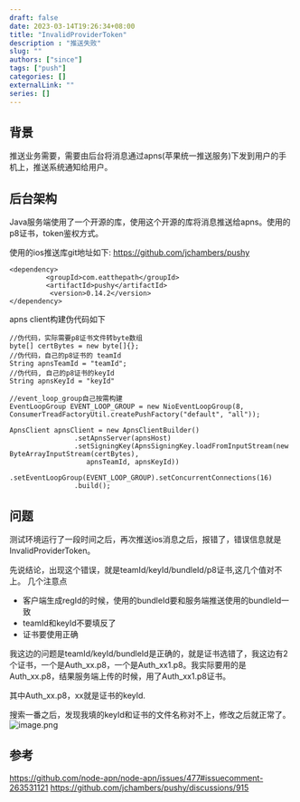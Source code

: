 ```yaml
---
draft: false
date: 2023-03-14T19:26:34+08:00
title: "InvalidProviderToken"
description : "推送失败"
slug: ""
authors: ["since"]
tags: ["push"]
categories: []
externalLink: ""
series: []
---
```


## 背景
推送业务需要，需要由后台将消息通过apns(苹果统一推送服务)下发到用户的手机上，推送系统通知给用户。
## 后台架构
Java服务端使用了一个开源的库，使用这个开源的库将消息推送给apns。使用的p8证书，token鉴权方式。

使用的ios推送库git地址如下:
https://github.com/jchambers/pushy
```
<dependency>
         <groupId>com.eatthepath</groupId>
         <artifactId>pushy</artifactId>
          <version>0.14.2</version>
</dependency>
```

apns client构建伪代码如下
```
//伪代码，实际需要p8证书文件转byte数组
byte[] certBytes = new byte[]{};
//伪代码，自己的p8证书的 teamId
String apnsTeamId = "teamId";
//伪代码, 自己的p8证书的keyId
String apnsKeyId = "keyId"

//event_loop_group自己按需构建
EventLoopGroup EVENT_LOOP_GROUP = new NioEventLoopGroup(8, ConsumerTreadFactoryUtil.createPushFactory("default", "all"));

ApnsClient apnsClient = new ApnsClientBuilder()
                .setApnsServer(apnsHost)
                .setSigningKey(ApnsSigningKey.loadFromInputStream(new ByteArrayInputStream(certBytes),
                   apnsTeamId, apnsKeyId))
                .setEventLoopGroup(EVENT_LOOP_GROUP).setConcurrentConnections(16)
                .build();
```

## 问题
测试环境运行了一段时间之后，再次推送ios消息之后，报错了，错误信息就是InvalidProviderToken。

先说结论，出现这个错误，就是teamId/keyId/bundleId/p8证书,这几个值对不上。
几个注意点
- 客户端生成regId的时候，使用的bundleId要和服务端推送使用的bundleId一致
- teamId和keyId不要填反了
- 证书要使用正确

我这边的问题是teamId/keyId/bundleId是正确的，就是证书选错了，我这边有2个证书，一个是Auth_xx.p8，一个是Auth_xx1.p8。我实际要用的是Auth_xx.p8，结果服务端上传的时候，用了Auth_xx1.p8证书。

其中Auth_xx.p8，xx就是证书的keyId.

搜索一番之后，发现我填的keyId和证书的文件名称对不上，修改之后就正常了。
![image.png](https://upload-images.jianshu.io/upload_images/14026161-fbd5d77310ffbecd.png?imageMogr2/auto-orient/strip%7CimageView2/2/w/1240)



## 参考
https://github.com/node-apn/node-apn/issues/477#issuecomment-263531121
https://github.com/jchambers/pushy/discussions/915
